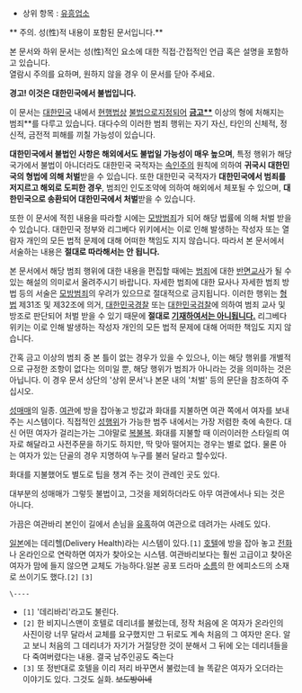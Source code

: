   * 상위 항목 : [유흥업소](%EC%9C%A0%ED%9D%A5%EC%97%85%EC%86%8C.md)  

** 주의. 성(性)적 내용이 포함된 문서입니다.**  
  
본 문서와 하위 문서는 성(性)적인 요소에 대한 직접·간접적인 언급 혹은 설명을 포함하고 있습니다.  
열람시 주의를 요하며, 원하지 않을 경우 이 문서를 닫아 주세요.

  

**경고! 이것은 대한민국에서 불법입니다.**  
  
이 문서는 [대한민국](%EB%8C%80%ED%95%9C%EB%AF%BC%EA%B5%AD.md) 내에서
[현행법상](%ED%98%95%EB%B2%95/%EC%A3%84.md) [불법으로지정되어](%EB%B2%94%EC%A3%84%20%EA%B4%80%EB%A0%A8%20%EC%A0%95%EB%B3%B4.md)
**[금고**](%EA%B8%88%EA%B3%A0.md)** 이상의 형에 처해지는 범죄**를 다루고 있습니다. 대다수의 이러한 범죄
행위는 자기 자신, 타인의 신체적, 정신적, 금전적 피해를 끼칠 가능성이 있습니다.  
  
**대한민국에서 불법인 사항은 해외에서도 불법일 가능성이 매우 높으며**, 특정 행위가 해당 국가에서 불법이 아니더라도 대한민국 국적자는 [속인주의](%EC%86%8D%EC%9D%B8%EC%A3%BC%EC%9D%98.md) 원칙에 의하여 **귀국시 대한민국의 형법에 의해 처벌**받을 수 있습니다. 또한 대한민국 국적자가 **대한민국에서 범죄를 저지르고 해외로 도피한 경우**, 범죄인 인도조약에 의하여 해외에서 체포될 수 있으며, **대한민국으로 송환되어 대한민국에서 처벌**받을 수 있습니다.  
  
또한 이 문서에 적힌 내용을 따라할 시에는 [모방범죄](%EB%AA%A8%EB%B0%A9%EB%B2%94%EC%A3%84.md)가 되어
해당 법률에 의해 처벌 받을 수 있습니다. 대한민국 정부와 리그베다 위키에서는 이로 인해 발생하는 작성자 또는 열람자 개인의 모든 법적
문제에 대해 어떠한 책임도 지지 않습니다. 따라서 본 문서에서 서술하는 내용은 **절대로 따라해서는 안 됩니다.**  
  
본 문서에서 해당 범죄 행위에 대한 내용을 편집할 때에는 [범죄](%EB%B2%94%EC%A3%84.md)에 대한
[반면교사](%EB%B0%98%EB%A9%B4%EA%B5%90%EC%82%AC.md)가 될 수 있는 해설의 의미로서 올려주시기
바랍니다. 자세한 범죄에 대한 묘사나 자세한 범죄 방법 등의 서술은
[모방범죄](%EB%AA%A8%EB%B0%A9%EB%B2%94%EC%A3%84.md)의 우려가 있으므로 절대적으로 금지됩니다. 이러한
행위는 [형법](%ED%98%95%EB%B2%95.md) 제31조 및 제32조에 의거, [대한민국경찰](%EB%8C%80%ED%95%9C%EB%AF%BC%EA%B5%AD%20%EA%B2%BD%EC%B0%B0.md) 또는 [대한민국검찰](%EA%B2%80%EC%B0%B0.md)에 의하여 범죄 교사 및 방조로 판단되어 처벌 받을 수 있기 때문에 **절대로
[기재하여서는 아니됩니다.](%EC%9E%91%EC%84%B1%EA%B8%88%EC%A7%80.md)** 리그베다 위키는 이로 인해
발생하는 작성자 개인의 모든 법적 문제에 대해 어떠한 책임도 지지 않습니다.  
  
간혹 금고 이상의 범죄 중 본 틀이 없는 경우가 있을 수 있으나, 이는 해당 행위를 개별적으로 규정한 조항이 없다는 의미일 뿐, 해당 행위가
범죄가 아니라는 것을 의미하는 것은 아닙니다. 이 경우 문서 상단의 '상위 문서'나 본문 내의 '처벌' 등의 문단을 참조하여 주십시오.

  
[성매매](%EC%84%B1%EB%A7%A4%EB%A7%A4.md)의 일종. [여관](%EC%97%AC%EA%B4%80.md)에
방을 잡아놓고 방값과 화대를 지불하면 여관 쪽에서 여자를 보내주는 시스템이다. 직접적인
[성행위](%EC%84%B1%ED%96%89%EC%9C%84.md)가 가능한 범주 내에서는 가장 저렴한 축에 속한다. 대신 어떤 여자가
걸리는가는 그야말로 [복불복](%EB%B3%B5%EB%B6%88%EB%B3%B5.md). 화대를 지불할 때 이러이러한 스타일릐 여자로
해달라고 사전주문을 하기도 하지만, 딱 맞아 떨어지는 경우는 별로 없다. 물론 아는 여자가 있는 단골의 경우 지명하여 누구를 불러 달라고
할수있다.

화대를 지불했어도 별도로 팁을 챙겨 주는 것이 관례인 곳도 있다.

대부분의 성매매가 그렇듯 불법이고, 그것을 제외하더라도 아무 여관에서나 되는 것은 아니다.

가끔은 여관바리 본인이 길에서 손님을 [유혹](%EC%9C%A0%ED%98%B9.md)하여 여관으로 데려가는 사례도 있다.

[일본](%EC%9D%BC%EB%B3%B8.md)에는 데리헬(Delivery Health)라는 시스템이 있다.`[1]`
[호텔](%ED%98%B8%ED%85%94.md)에 방을 잡아 놓고 [전화](%EC%A0%84%ED%99%94.md)나 온라인으로
연락하면 여자가 찾아오는 시스템. 여관바리보다는 훨씬 고급이고 찾아온 여자가 맘에 들지 않으면 교체도 가능하다.일본 공포 드라마
[소름](%EC%86%8C%EB%A6%84.md)의 한 에피소드의 소재로 쓰이기도 했다.`[2]` `[3]`

`\----`

  * `[1]` '데리바리'라고도 불린다.
  * `[2]` 한 비지니스맨이 호텔로 데리녀를 불렀는데, 정작 처음에 온 여자가 온라인의 사진이랑 너무 달라서 교체를 요구했지만 그 뒤로도 계속 처음의 그 여자만 온다. 알고 보니 처음의 그 데리녀가 자기가 거절당한 것이 분해서 그 뒤에 오는 데리녀들을 다 죽여버렸다는 내용. 결국 남주인공도 죽는다
  * `[3]` 또 정반대로 호텔을 이리 저리 바꾸면서 불렀는데 늘 똑같은 여자가 오더라는 이야기도 있다. 그것도 실화. <del>보도방이네</del>

